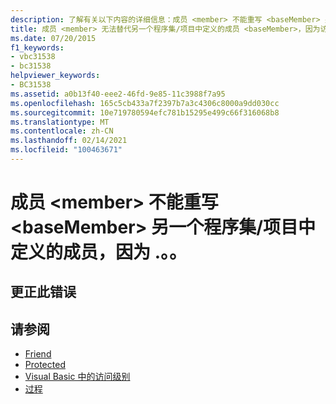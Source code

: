 ```yaml
---
description: 了解有关以下内容的详细信息：成员 <member> 不能重写 <baseMember> 另一个程序集/项目中定义的成员，因为 .。。
title: 成员 <member> 无法替代另一个程序集/项目中定义的成员 <baseMember>，因为访问修饰符“Protected Friend”扩展了可访问性。 请改用“Protected”。
ms.date: 07/20/2015
f1_keywords:
- vbc31538
- bc31538
helpviewer_keywords:
- BC31538
ms.assetid: a0b13f40-eee2-46fd-9e85-11c3988f7a95
ms.openlocfilehash: 165c5cb433a7f2397b7a3c4306c8000a9dd030cc
ms.sourcegitcommit: 10e719780594efc781b15295e499c66f316068b8
ms.translationtype: MT
ms.contentlocale: zh-CN
ms.lasthandoff: 02/14/2021
ms.locfileid: "100463671"
---
```

# <a name="member-member-cannot-override-member-basemember-defined-in-another-assemblyproject-because"></a>成员 \<member> 不能重写 \<baseMember> 另一个程序集/项目中定义的成员，因为 .。。

## <a name="to-correct-this-error"></a>更正此错误

## <a name="see-also"></a>请参阅

- [Friend](../language-reference/modifiers/friend.md)
- [Protected](../language-reference/modifiers/protected.md)
- [Visual Basic 中的访问级别](../programming-guide/language-features/declared-elements/access-levels.md)
- [过程](../programming-guide/language-features/procedures/index.md)
